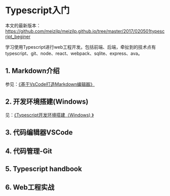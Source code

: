# Typescript入门

本文的最新版本：<https://github.com/meizilp/meizilp.github.io/tree/master/2017/020501typescript_beginer>

学习使用Typescript进行web工程开发。包括前端、后端，牵扯到的技术点有typescript、git、node、react、webpack、sqlite、express、ava。

## 1. Markdown介绍

参见：[《基于VsCode打造Markdown编辑器》](../020402markdown_editor_vscode)

## 2. 开发环境搭建(Windows)

见：[《Typescript开发环境搭建（Windows) 》](beginer02)

## 3. 代码编辑器VSCode

## 4. 代码管理-Git

## 5. Typescript handbook

## 6. Web工程实战